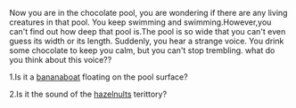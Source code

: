   Now you are in the chocolate pool, you are wondering if there are any 
living creatures in that pool. You keep swimming and swimming.However,you 
can't find out how deep that pool is.The pool is so wide that you can't
even guess its width or its length. Suddenly, you hear a strange voice.
You drink some chocolate to keep you calm, but you can't stop trembling.
what do you think about this voice??

1.Is it a [bananaboat](bananaboat/bboat.md) floating on the pool surface?

2.Is it the sound of the [hazelnults](hazelnuts/hazel.md) terittory?
